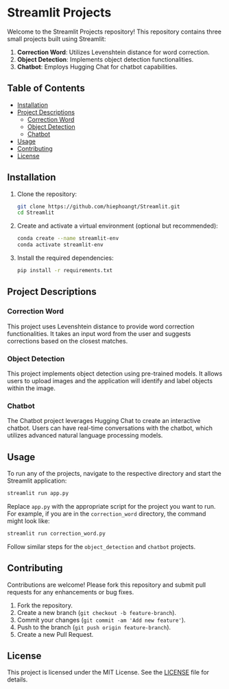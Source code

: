 
# Streamlit Projects

Welcome to the Streamlit Projects repository! This repository contains three small projects built using Streamlit:

1. **Correction Word**: Utilizes Levenshtein distance for word correction.
2. **Object Detection**: Implements object detection functionalities.
3. **Chatbot**: Employs Hugging Chat for chatbot capabilities.

## Table of Contents
- [Installation](#installation)
- [Project Descriptions](#project-descriptions)
  - [Correction Word](#correction-word)
  - [Object Detection](#object-detection)
  - [Chatbot](#chatbot)
- [Usage](#usage)
- [Contributing](#contributing)
- [License](#license)

## Installation

1. Clone the repository:
    ```bash
    git clone https://github.com/hiephoangt/Streamlit.git
    cd Streamlit
    ```

2. Create and activate a virtual environment (optional but recommended):
    ```bash
    conda create --name streamlit-env
    conda activate streamlit-env
    ```

3. Install the required dependencies:
    ```bash
    pip install -r requirements.txt
    ```

## Project Descriptions

### Correction Word
This project uses Levenshtein distance to provide word correction functionalities. It takes an input word from the user and suggests corrections based on the closest matches.

### Object Detection
This project implements object detection using pre-trained models. It allows users to upload images and the application will identify and label objects within the image.

### Chatbot
The Chatbot project leverages Hugging Chat to create an interactive chatbot. Users can have real-time conversations with the chatbot, which utilizes advanced natural language processing models.

## Usage

To run any of the projects, navigate to the respective directory and start the Streamlit application:

```bash
streamlit run app.py
```

Replace `app.py` with the appropriate script for the project you want to run. For example, if you are in the `correction_word` directory, the command might look like:

```bash
streamlit run correction_word.py
```

Follow similar steps for the `object_detection` and `chatbot` projects.

## Contributing

Contributions are welcome! Please fork this repository and submit pull requests for any enhancements or bug fixes.

1. Fork the repository.
2. Create a new branch (`git checkout -b feature-branch`).
3. Commit your changes (`git commit -am 'Add new feature'`).
4. Push to the branch (`git push origin feature-branch`).
5. Create a new Pull Request.

## License

This project is licensed under the MIT License. See the [LICENSE](LICENSE) file for details.

